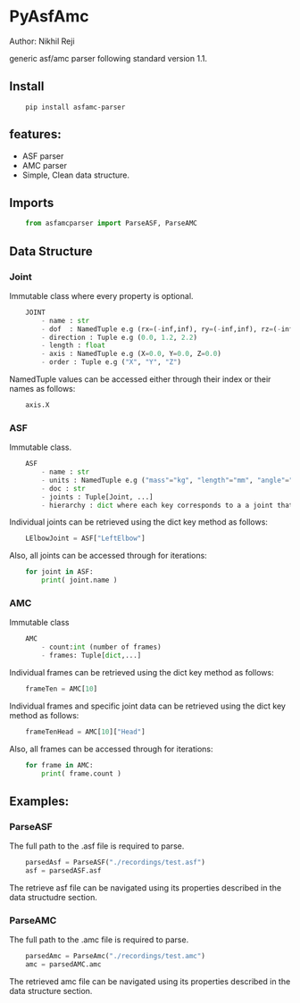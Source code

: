 ﻿# PyAsfAmc
Author: Nikhil Reji

generic asf/amc parser following standard version 1.1.

## Install
```
    pip install asfamc-parser
```

## features:
- ASF parser
- AMC parser
- Simple, Clean data structure.

## Imports
``` Python
    from asfamcparser import ParseASF, ParseAMC
```

## Data Structure
### Joint
Immutable class where every property is optional.
```Python
    JOINT
        - name : str
        - dof  : NamedTuple e.g (rx=(-inf,inf), ry=(-inf,inf), rz=(-inf,inf))
        - direction : Tuple e.g (0.0, 1.2, 2.2)
        - length : float
        - axis : NamedTuple e.g (X=0.0, Y=0.0, Z=0.0)
        - order : Tuple e.g ("X", "Y", "Z")
```
NamedTuple values can be accessed either through their index or their names as follows:
``` Python
    axis.X
```

### ASF
Immutable class.
```Python
    ASF
        - name : str
        - units : NamedTuple e.g ("mass"="kg", "length"="mm", "angle"="Deg")
        - doc : str
        - joints : Tuple[Joint, ...]
        - hierarchy : dict where each key corresponds to a a joint that has children.
```
Individual joints can be retrieved using the dict key method as follows:
``` Python
    LElbowJoint = ASF["LeftElbow"]
```
Also, all joints can be accessed through for iterations:
```Python
    for joint in ASF:
        print( joint.name )
```
### AMC
Immutable class
```Python
    AMC
        - count:int (number of frames)
        - frames: Tuple[dict,...] 
```
Individual frames can be retrieved using the dict key method as follows:
``` Python
    frameTen = AMC[10]
```
Individual frames and specific joint data can be retrieved using the dict key method as follows:
``` Python
    frameTenHead = AMC[10]["Head"]
```
Also, all frames can be accessed through for iterations:
```Python
    for frame in AMC:
        print( frame.count )
```
## Examples:

### ParseASF
The full path to the .asf file is required to parse.
``` Python
    parsedAsf = ParseASF("./recordings/test.asf")
    asf = parsedASF.asf
```
The retrieve asf file can be navigated using its properties described in the data structudre section.

### ParseAMC
The full path to the .amc file is required to parse.
``` Python
    parsedAmc = ParseAmc("./recordings/test.amc")
    amc = parsedAMC.amc
```
The retrieved amc file can be navigated using its properties described in the data structure section.

